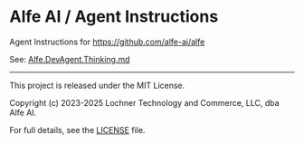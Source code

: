 # Alfe AI / Agent Instructions

Agent Instructions for https://github.com/alfe-ai/alfe

See: [Alfe.DevAgent.Thinking.md](https://github.com/alfe-ai/alfe-agent_instructions/blob/main/AgentInstructions/Alfe.DevAgent.Thinking.md)

---

This project is released under the MIT License.

Copyright (c) 2023-2025 Lochner Technology and Commerce, LLC, dba Alfe AI.

For full details, see the [LICENSE](https://github.com/alfe-ai/alfe-agent_instructions/blob/main/LICENSE) file.
